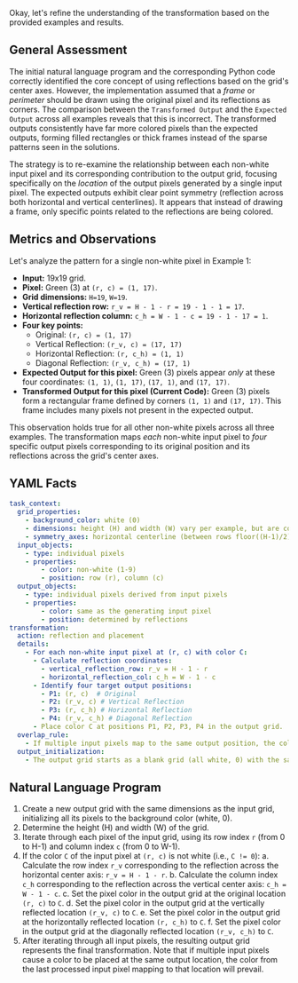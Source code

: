 Okay, let's refine the understanding of the transformation based on the provided examples and results.

## General Assessment

The initial natural language program and the corresponding Python code correctly identified the core concept of using reflections based on the grid's center axes. However, the implementation assumed that a *frame* or *perimeter* should be drawn using the original pixel and its reflections as corners. The comparison between the `Transformed Output` and the `Expected Output` across all examples reveals that this is incorrect. The transformed outputs consistently have far more colored pixels than the expected outputs, forming filled rectangles or thick frames instead of the sparse patterns seen in the solutions.

The strategy is to re-examine the relationship between each non-white input pixel and its corresponding contribution to the output grid, focusing specifically on the *location* of the output pixels generated by a single input pixel. The expected outputs exhibit clear point symmetry (reflection across both horizontal and vertical centerlines). It appears that instead of drawing a frame, only specific points related to the reflections are being colored.

## Metrics and Observations

Let's analyze the pattern for a single non-white pixel in Example 1:

*   **Input:** 19x19 grid.
*   **Pixel:** Green (3) at `(r, c) = (1, 17)`.
*   **Grid dimensions:** `H=19`, `W=19`.
*   **Vertical reflection row:** `r_v = H - 1 - r = 19 - 1 - 1 = 17`.
*   **Horizontal reflection column:** `c_h = W - 1 - c = 19 - 1 - 17 = 1`.
*   **Four key points:**
    *   Original: `(r, c) = (1, 17)`
    *   Vertical Reflection: `(r_v, c) = (17, 17)`
    *   Horizontal Reflection: `(r, c_h) = (1, 1)`
    *   Diagonal Reflection: `(r_v, c_h) = (17, 1)`
*   **Expected Output for this pixel:** Green (3) pixels appear *only* at these four coordinates: `(1, 1)`, `(1, 17)`, `(17, 1)`, and `(17, 17)`.
*   **Transformed Output for this pixel (Current Code):** Green (3) pixels form a rectangular frame defined by corners `(1, 1)` and `(17, 17)`. This frame includes many pixels not present in the expected output.

This observation holds true for all other non-white pixels across all three examples. The transformation maps *each* non-white input pixel to *four* specific output pixels corresponding to its original position and its reflections across the grid's center axes.

## YAML Facts


```yaml
task_context:
  grid_properties:
    - background_color: white (0)
    - dimensions: height (H) and width (W) vary per example, but are consistent between input and output for a given example.
    - symmetry_axes: horizontal centerline (between rows floor((H-1)/2) and ceil((H-1)/2)), vertical centerline (between columns floor((W-1)/2) and ceil((W-1)/2)).
  input_objects:
    - type: individual pixels
    - properties:
        - color: non-white (1-9)
        - position: row (r), column (c)
  output_objects:
    - type: individual pixels derived from input pixels
    - properties:
        - color: same as the generating input pixel
        - position: determined by reflections
transformation:
  action: reflection and placement
  details:
    - For each non-white input pixel at (r, c) with color C:
      - Calculate reflection coordinates:
        - vertical_reflection_row: r_v = H - 1 - r
        - horizontal_reflection_col: c_h = W - 1 - c
      - Identify four target output positions:
        - P1: (r, c)  # Original
        - P2: (r_v, c) # Vertical Reflection
        - P3: (r, c_h) # Horizontal Reflection
        - P4: (r_v, c_h) # Diagonal Reflection
      - Place color C at positions P1, P2, P3, P4 in the output grid.
  overlap_rule:
    - If multiple input pixels map to the same output position, the color from the input pixel processed later (typically based on row-major iteration order) overwrites the previous color.
  output_initialization:
    - The output grid starts as a blank grid (all white, 0) with the same dimensions as the input grid.
```


## Natural Language Program

1.  Create a new output grid with the same dimensions as the input grid, initializing all its pixels to the background color (white, 0).
2.  Determine the height (H) and width (W) of the grid.
3.  Iterate through each pixel of the input grid, using its row index `r` (from 0 to H-1) and column index `c` (from 0 to W-1).
4.  If the color `C` of the input pixel at `(r, c)` is not white (i.e., `C != 0`):
    a.  Calculate the row index `r_v` corresponding to the reflection across the horizontal center axis: `r_v = H - 1 - r`.
    b.  Calculate the column index `c_h` corresponding to the reflection across the vertical center axis: `c_h = W - 1 - c`.
    c.  Set the pixel color in the output grid at the original location `(r, c)` to `C`.
    d.  Set the pixel color in the output grid at the vertically reflected location `(r_v, c)` to `C`.
    e.  Set the pixel color in the output grid at the horizontally reflected location `(r, c_h)` to `C`.
    f.  Set the pixel color in the output grid at the diagonally reflected location `(r_v, c_h)` to `C`.
5.  After iterating through all input pixels, the resulting output grid represents the final transformation. Note that if multiple input pixels cause a color to be placed at the same output location, the color from the last processed input pixel mapping to that location will prevail.